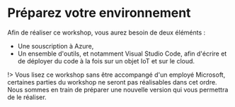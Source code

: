 # Préparez votre environnement

Afin de réaliser ce workshop, vous aurez besoin de deux éléménts : 

- Une souscription à Azure,
- Un ensemble d'outils, et notamment Visual Studio Code, afin d'écrire et 
de déployer du code à la fois sur un objet IoT et sur le cloud.

!> Vous lisez ce workshop sans être accompangé d'un employé Microsoft, certaines parties du workshop ne seront pas 
réalisables dans cet ordre. Nous sommes en train de préparer une nouvelle version qui vous permettra de le réaliser.